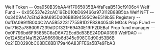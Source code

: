 Welf Token -- 0xa950B39bAA4f17065035BA4faFeaB513cf9106c4
Welf Fund -- 0x056537e22cAC19Eb010bD69466a973112B88B5ba
Welf NFT -- 0x3409A47cEfa29dA695Dd06B8B94595C9eE519b5E
Registery -- 0xfDA0991fB004C2AA5B522317755B1D2F8384054B
MOck Prop FUnd -- 0xf7162a7880097239dDDf321F69430E19fF2DEBaf
Prop fund manager -- 0x0F796bd6F95855C6aD6A72EcdBd53BE24DDA0399
WelfDAO -- 0x12A5Ed14a152CA56690b6d345e998C0d90d53B6B
0x21ED0290bC08DE6BB179a46A83FFE6a5B7e9FbA3
